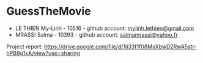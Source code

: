 # GuessTheMovie

- LE THIEN My-Linh - 10516 - github account: mylinh.lethien@gmail.com
- MRASSI Salma - 10393 - github account: salmamrassi@yahoo.fr

Project report: https://drive.google.com/file/d/1Ii33f1f08MsXbwD2RwA5str-hPB8g1xA/view?usp=sharing
